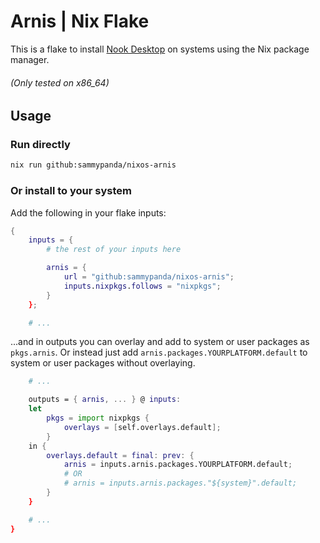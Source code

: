 # Arnis | Nix Flake
This is a flake to install [Nook Desktop](https://github.com/mn6/arnis) on systems using the Nix package manager.

###### (Only tested on x86_64)

## Usage

### Run directly
```sh
nix run github:sammypanda/nixos-arnis
```

### Or install to your system

Add the following in your flake inputs:

```nix
{
    inputs = {
        # the rest of your inputs here

        arnis = {
            url = "github:sammypanda/nixos-arnis";
            inputs.nixpkgs.follows = "nixpkgs";
        }
    };

    # ...
```

...and in outputs you can overlay and add to system or user packages as ``pkgs.arnis``. Or instead just add ``arnis.packages.YOURPLATFORM.default`` to system or user packages without overlaying.

```nix
    # ...

    outputs = { arnis, ... } @ inputs:
    let
        pkgs = import nixpkgs {
            overlays = [self.overlays.default];
        }
    in {
        overlays.default = final: prev: {
            arnis = inputs.arnis.packages.YOURPLATFORM.default;
            # OR 
            # arnis = inputs.arnis.packages."${system}".default;
        }
    }

    # ...
}
```
